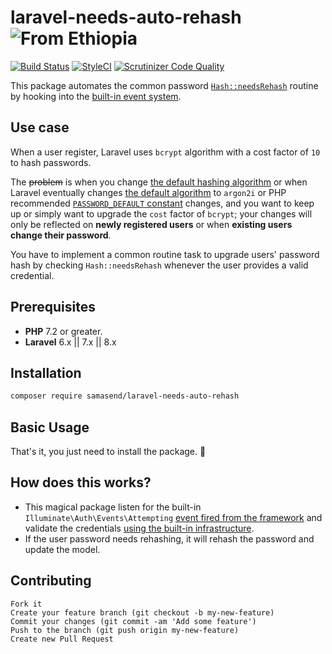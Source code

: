 laravel-needs-auto-rehash ![From Ethiopia](https://img.shields.io/badge/From-Ethiopia-brightgreen.svg)
=========================

[![Build Status](https://travis-ci.org/SamAsEnd/laravel-needs-auto-rehash.svg?branch=master)](https://travis-ci.org/SamAsEnd/laravel-needs-auto-rehash)
[![StyleCI](https://github.styleci.io/repos/297123581/shield?branch=master)](https://github.styleci.io/repos/297123581?branch=master)
[![Scrutinizer Code Quality](https://scrutinizer-ci.com/g/SamAsEnd/laravel-needs-auto-rehash/badges/quality-score.png?b=master)](https://scrutinizer-ci.com/g/SamAsEnd/laravel-needs-auto-rehash/?branch=master)

This package automates the common password [`Hash::needsRehash`](https://laravel.com/docs/8.x/hashing#basic-usage) routine by hooking into the [built-in event system](https://laravel.com/docs/8.x/authentication#events).

Use case
--------
When a user register, Laravel uses `bcrypt` algorithm with a cost factor of `10` to hash passwords.

The ~~problem~~ is when you change [the default hashing algorithm](https://github.com/laravel/laravel/blob/master/config/hashing.php#L18) or
when Laravel eventually changes [the default algorithm](https://github.com/laravel/framework/blob/master/src/Illuminate/Hashing/HashManager.php#L95) to `argon2i`
or PHP recommended [`PASSWORD_DEFAULT` constant](https://www.php.net/manual/en/password.constants.php) changes, and you want to keep up
or simply want to upgrade the `cost` factor of `bcrypt`; your changes will only be reflected on **newly registered users** or when **existing users change their password**.

You have to implement a common routine task to upgrade users' password hash by checking `Hash::needsRehash` whenever the user provides a valid credential.

Prerequisites
-------------
 - **PHP** 7.2 or greater.
 - **Laravel** 6.x || 7.x || 8.x

Installation
------------
```bash
composer require samasend/laravel-needs-auto-rehash
```

Basic Usage
-----------
That's it, you just need to install the package. :rocket:

How does this works?
--------------------
 - This magical package listen for the built-in `Illuminate\Auth\Events\Attempting` [event fired from the framework](https://laravel.com/docs/8.x/authentication#events) and validate the credentials [using the built-in infrastructure](https://laravel.com/docs/8.x/authentication#the-user-provider-contract).
 - If the user password needs rehashing, it will rehash the password and update the model.

Contributing
------------
    Fork it
    Create your feature branch (git checkout -b my-new-feature)
    Commit your changes (git commit -am 'Add some feature')
    Push to the branch (git push origin my-new-feature)
    Create new Pull Request
